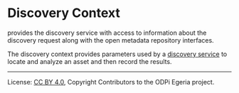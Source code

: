 <!-- SPDX-License-Identifier: CC-BY-4.0 -->
<!-- Copyright Contributors to the ODPi Egeria project. -->

# Discovery Context

provides the discovery service with access to information about
the discovery request along with the open metadata repository interfaces.

The discovery context provides parameters used by
a [discovery service](discovery-service.md) to locate
and analyze an asset and then record the results.





----
License: [CC BY 4.0](https://creativecommons.org/licenses/by/4.0/),
Copyright Contributors to the ODPi Egeria project.